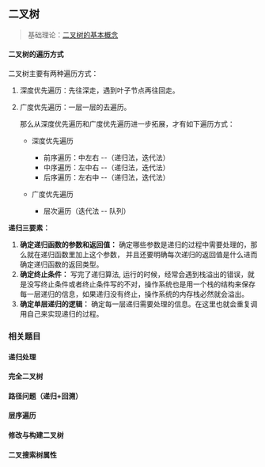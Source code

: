 ## 二叉树

> 基础理论：[二叉树的基本概念](https://github.com/Capactity/blog/blob/master/data-structure/二叉树.md)

####  二叉树的遍历方式

二叉树主要有两种遍历方式：

1. 深度优先遍历：先往深走，遇到叶子节点再往回走。

2. 广度优先遍历：一层一层的去遍历。

   那么从深度优先遍历和广度优先遍历进一步拓展，才有如下遍历方式：

   - 深度优先遍历

     - 前序遍历：中左右  --（递归法，迭代法）
     - 中序遍历：左中右  --（递归法，迭代法）
     - 后序遍历：左右中  --（递归法，迭代法）

   - 广度优先遍历

     - 层次遍历（迭代法  --  队列）

     

**递归三要素：**

1. **确定递归函数的参数和返回值：** 确定哪些参数是递归的过程中需要处理的，那么就在递归函数里加上这个参数， 并且还要明确每次递归的返回值是什么进而确定递归函数的返回类型。
2. **确定终止条件：** 写完了递归算法, 运行的时候，经常会遇到栈溢出的错误，就是没写终止条件或者终止条件写的不对，操作系统也是用一个栈的结构来保存每一层递归的信息，如果递归没有终止，操作系统的内存栈必然就会溢出。
3. **确定单层递归的逻辑：** 确定每一层递归需要处理的信息。在这里也就会重复调用自己来实现递归的过程。



### 相关题目

#### 递归处理

#### 完全二叉树

#### 路径问题（递归+回溯）

#### 层序遍历

#### 修改与构建二叉树

#### 二叉搜索树属性
